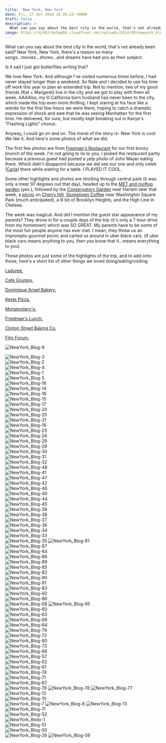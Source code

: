 ```yaml
---
title: 'New York, New York'
date: Fri, 17 Oct 2014 16:24:23 +0000
draft: false
description: >-
  What can you say about the best city in the world, that's not already been said? New York, New York, there's a reason so many songs...movies...shows...and dreams have had you as their subject.
image: https://djh82r8xhqebh.cloudfront.net/uploads/2014/09/newyork_blog-81.jpg
---
```


What can you say about the best city in the world, that's not already been said? New York, New York, there's a reason so many songs...movies...shows...and dreams have had you as their subject.

Is it sad I just got butterflies writing that?

We love New York. And although I've visited numerous times before, I had never stayed longer than a weekend. So Nate and I decided to use his time off work this year to plan an extended trip. Not to mention, two of my good friends (Kat + Margaret) live in the city and we got to play with them all week. AAAAlso, my lil California born husband has never been to the city, which made the trip even more thrilling. I kept staring at his face like a weirdo for the first few hours we were there, hoping to catch a dramatic expression of shock and awe that he was seeing Manhattan for the first time. He delivered, for sure, but mostly kept breaking out in Kanye's "Flashing Lights" chorus.

Anyway, I could go on and on. The moral of the story is- New York is cool. We like it. And here's some photos of what we did.

The first few photos are from [Freeman's Restaurant](http://www.freemansrestaurant.com/ "Freeman's Restaurant ") for our first boozy brunch of the week. I'm not going to lie to you, I picked the restaurant partly because a previous guest had posted a yelp photo of John Mayer eating there. Which didn't disappoint because we did see our one and only celeb ([Carla](http://www.imdb.com/name/nm0001303/ "Carla")) there while waiting for a table. I PLAYED IT COOL.

Some other highlights and photos are strolling through central park (it was only a meer 97 degrees out that day), headed up to the [MET and rooftop garden](http://www.metmuseum.org/visit/plan-your-visit/dining-at-the-museum/roof-garden-cafe-and-martini-bar "MET and rooftop garden") (yes.), followed by the [Conservatory Garden](http://www.centralparknyc.org/things-to-see-and-do/attractions/conservatory-garden.html "Conservatory Garden") near Harlem later that week, a [picnic](http://www.perfectpicnicnyc.com/ "picnic") on [Cherry Hill](http://www.centralparknyc.org/things-to-see-and-do/attractions/cherry-hill.html "Cherry Hill"), [Stumptown Coffee](http://stumptowncoffee.com/location/new-york/8th/ "Stumptown Coffee") near Washington Square Park (much anticipated), a lil bit of Brooklyn Heights, and the High Line in Chelsea.

The week was magical. And did I mention the guest star appearance of my parents? They drove in for a couple days of the trip (it's only a 7 hour drive from my hometown) which was SO GREAT. My parents have to be some of the most fun people anyone has ever met. I mean, they threw us an impromptu gourmet picnic and carted us around in uber black cars. (if uber black cars means anything to you, then you know that it...means everything to you).

These photos are just some of the highlights of the trip, and to add onto those, here's a short list of other things we loved doing/eating/visiting.

[Laduree.](http://www.yelp.com/biz/ladur%C3%A9e-new-york "Laduree")

[Cafe Grumpy.](http://cafegrumpy.com/ "Cafe Grumpy")

[Dominique Ansel Bakery.](http://dominiqueansel.com/ "Dominique Ansel Bakery")

[Keste Pizza.](http://www.kestepizzeria.com/home "Keste Pizza")

[Morgenstern's.](http://www.morgensternsnyc.com/ "Morgenstern's")

[Friedman's Lunch.](http://www.friedmanslunch.com/ "Friedman's Lunch")

[Clinton Street Baking Co.](https://clintonstreetbaking.com/ "Clinton Street Baking Co.")

[Film Forum.](http://filmforum.org/ "Film Forum")

![NewYork_Blog-9](https://djh82r8xhqebh.cloudfront.net/uploads/2014/09/newyork_blog-9.jpg) <div class="flex-ns mhn2-ns mb3"> <div class="ph2-ns w-50-ns">![NewYork_Blog-3](https://djh82r8xhqebh.cloudfront.net/uploads/2014/09/newyork_blog-3.jpg)</div> <div class="ph2-ns w-50-ns">![NewYork_Blog-2](https://djh82r8xhqebh.cloudfront.net/uploads/2014/09/newyork_blog-2.jpg)</div> </div> ![NewYork_Blog-4](https://djh82r8xhqebh.cloudfront.net/uploads/2014/09/newyork_blog-4.jpg) <div class="flex-ns mhn2-ns mb3"> <div class="ph2-ns w-50-ns">![NewYork_Blog-1](https://djh82r8xhqebh.cloudfront.net/uploads/2014/09/newyork_blog-1.jpg)</div> <div class="ph2-ns w-50-ns">![NewYork_Blog-5](https://djh82r8xhqebh.cloudfront.net/uploads/2014/09/newyork_blog-5.jpg)</div> </div> ![NewYork_Blog-16](https://djh82r8xhqebh.cloudfront.net/uploads/2014/09/newyork_blog-16.jpg) <div class="flex-ns mhn2-ns mb3"> <div class="ph2-ns w-50-ns">![NewYork_Blog-14](https://djh82r8xhqebh.cloudfront.net/uploads/2014/09/newyork_blog-14.jpg)</div> <div class="ph2-ns w-50-ns">![NewYork_Blog-18](https://djh82r8xhqebh.cloudfront.net/uploads/2014/09/newyork_blog-181.jpg)</div> </div> ![NewYork_Blog-15](https://djh82r8xhqebh.cloudfront.net/uploads/2014/09/newyork_blog-15.jpg) <div class="flex-ns mhn2-ns mb3"> <div class="ph2-ns w-50-ns">![NewYork_Blog-17](https://djh82r8xhqebh.cloudfront.net/uploads/2014/09/newyork_blog-17.jpg)</div> <div class="ph2-ns w-50-ns">![NewYork_Blog-20](https://djh82r8xhqebh.cloudfront.net/uploads/2014/09/newyork_blog-20.jpg)</div> </div> ![NewYork_Blog-25](https://djh82r8xhqebh.cloudfront.net/uploads/2014/09/newyork_blog-25.jpg) <div class="flex-ns mhn2-ns mb3"> <div class="ph2-ns w-50-ns">![NewYork_Blog-21](https://djh82r8xhqebh.cloudfront.net/uploads/2014/09/newyork_blog-21.jpg)</div> <div class="ph2-ns w-50-ns">![NewYork_Blog-19](https://djh82r8xhqebh.cloudfront.net/uploads/2014/09/newyork_blog-19.jpg)</div> </div> ![NewYork_Blog-23](https://djh82r8xhqebh.cloudfront.net/uploads/2014/09/newyork_blog-23.jpg) <div class="flex-ns mhn2-ns mb3"> <div class="ph2-ns w-50-ns">![NewYork_Blog-24](https://djh82r8xhqebh.cloudfront.net/uploads/2014/09/newyork_blog-24.jpg)</div> <div class="ph2-ns w-50-ns">![NewYork_Blog-29](https://djh82r8xhqebh.cloudfront.net/uploads/2014/09/newyork_blog-29.jpg)</div> </div> <div class="flex-ns mhn2-ns mb3"> <div class="ph2-ns w-50-ns">![NewYork_Blog-28](https://djh82r8xhqebh.cloudfront.net/uploads/2014/09/newyork_blog-28.jpg)</div> <div class="ph2-ns w-50-ns">![NewYork_Blog-30](https://djh82r8xhqebh.cloudfront.net/uploads/2014/09/newyork_blog-30.jpg)</div> </div> ![NewYork_Blog-31](https://djh82r8xhqebh.cloudfront.net/uploads/2014/09/newyork_blog-31.jpg) <div class="flex-ns mhn2-ns mb3"> <div class="ph2-ns w-50-ns">![NewYork_Blog-32](https://djh82r8xhqebh.cloudfront.net/uploads/2014/09/newyork_blog-32.jpg)</div> <div class="ph2-ns w-50-ns">![NewYork_Blog-48](https://djh82r8xhqebh.cloudfront.net/uploads/2014/09/newyork_blog-48.jpg)</div> </div> ![NewYork_Blog-41](https://djh82r8xhqebh.cloudfront.net/uploads/2014/09/newyork_blog-41.jpg) <div class="flex-ns mhn2-ns mb3"> <div class="ph2-ns w-50-ns">![NewYork_Blog-47](https://djh82r8xhqebh.cloudfront.net/uploads/2014/09/newyork_blog-47.jpg)</div> <div class="ph2-ns w-50-ns">![NewYork_Blog-42](https://djh82r8xhqebh.cloudfront.net/uploads/2014/09/newyork_blog-42.jpg) </div> </div> ![NewYork_Blog-46](https://djh82r8xhqebh.cloudfront.net/uploads/2014/09/newyork_blog-46.jpg) <div class="flex-ns mhn2-ns mb3"> <div class="ph2-ns w-50-ns">![NewYork_Blog-40](https://djh82r8xhqebh.cloudfront.net/uploads/2014/09/newyork_blog-40.jpg)</div> <div class="ph2-ns w-50-ns">![NewYork_Blog-44](https://djh82r8xhqebh.cloudfront.net/uploads/2014/09/newyork_blog-44.jpg)</div> </div> <div class="flex-ns mhn2-ns mb3"> <div class="ph2-ns w-50-ns">![NewYork_Blog-45](https://djh82r8xhqebh.cloudfront.net/uploads/2014/09/newyork_blog-45.jpg)</div> <div class="ph2-ns w-50-ns">![NewYork_Blog-39](https://djh82r8xhqebh.cloudfront.net/uploads/2014/09/newyork_blog-39.jpg)</div> </div> ![NewYork_Blog-38](https://djh82r8xhqebh.cloudfront.net/uploads/2014/09/newyork_blog-38.jpg) <div class="flex-ns mhn2-ns mb3"> <div class="ph2-ns w-50-ns">![NewYork_Blog-37](https://djh82r8xhqebh.cloudfront.net/uploads/2014/09/newyork_blog-37.jpg)</div> <div class="ph2-ns w-50-ns">![NewYork_Blog-36](https://djh82r8xhqebh.cloudfront.net/uploads/2014/09/newyork_blog-36.jpg)</div> </div> <div class="flex-ns mhn2-ns mb3"> <div class="ph2-ns w-50-ns">![NewYork_Blog-34](https://djh82r8xhqebh.cloudfront.net/uploads/2014/09/newyork_blog-34.jpg)</div> <div class="ph2-ns w-50-ns">![NewYork_Blog-33](https://djh82r8xhqebh.cloudfront.net/uploads/2014/09/newyork_blog-33.jpg)</div> </div> ![NewYork_Blog-35](https://djh82r8xhqebh.cloudfront.net/uploads/2014/09/newyork_blog-35.jpg) ![NewYork_Blog-81](https://djh82r8xhqebh.cloudfront.net/uploads/2014/09/newyork_blog-81.jpg) <div class="flex-ns mhn2-ns mb3"> <div class="ph2-ns w-50-ns">![NewYork_Blog-87](https://djh82r8xhqebh.cloudfront.net/uploads/2014/09/newyork_blog-87.jpg)</div> <div class="ph2-ns w-50-ns">![NewYork_Blog-84](https://djh82r8xhqebh.cloudfront.net/uploads/2014/09/newyork_blog-84.jpg)</div> </div> ![NewYork_Blog-88](https://djh82r8xhqebh.cloudfront.net/uploads/2014/09/newyork_blog-88.jpg) <div class="flex-ns mhn2-ns mb3"> <div class="ph2-ns w-50-ns">![NewYork_Blog-89](https://djh82r8xhqebh.cloudfront.net/uploads/2014/09/newyork_blog-89.jpg)</div> <div class="ph2-ns w-50-ns">![NewYork_Blog-85](https://djh82r8xhqebh.cloudfront.net/uploads/2014/09/newyork_blog-85.jpg)</div> </div> ![NewYork_Blog-82](https://djh82r8xhqebh.cloudfront.net/uploads/2014/09/newyork_blog-82.jpg) <div class="flex-ns mhn2-ns mb3"> <div class="ph2-ns w-50-ns">![NewYork_Blog-90](https://djh82r8xhqebh.cloudfront.net/uploads/2014/09/newyork_blog-90.jpg)</div> <div class="ph2-ns w-50-ns">![NewYork_Blog-91](https://djh82r8xhqebh.cloudfront.net/uploads/2014/09/newyork_blog-91.jpg)</div> </div> ![NewYork_Blog-83](https://djh82r8xhqebh.cloudfront.net/uploads/2014/09/newyork_blog-83.jpg) <div class="flex-ns mhn2-ns mb3"> <div class="ph2-ns w-50-ns">![NewYork_Blog-92](https://djh82r8xhqebh.cloudfront.net/uploads/2014/09/newyork_blog-92.jpg)</div> <div class="ph2-ns w-50-ns">![NewYork_Blog-86](https://djh82r8xhqebh.cloudfront.net/uploads/2014/09/newyork_blog-86.jpg)</div> </div> ![NewYork_Blog-58](https://djh82r8xhqebh.cloudfront.net/uploads/2014/09/newyork_blog-58.jpg) ![NewYork_Blog-65](https://djh82r8xhqebh.cloudfront.net/uploads/2014/09/newyork_blog-65.jpg) <div class="flex-ns mhn2-ns mb3"> <div class="ph2-ns w-50-ns">![NewYork_Blog-60](https://djh82r8xhqebh.cloudfront.net/uploads/2014/09/newyork_blog-60.jpg)</div> <div class="ph2-ns w-50-ns">![NewYork_Blog-63](https://djh82r8xhqebh.cloudfront.net/uploads/2014/09/newyork_blog-63.jpg)</div> </div> ![NewYork_Blog-68](https://djh82r8xhqebh.cloudfront.net/uploads/2014/09/newyork_blog-68.jpg) <div class="flex-ns mhn2-ns mb3"> <div class="ph2-ns w-50-ns">![NewYork_Blog-64](https://djh82r8xhqebh.cloudfront.net/uploads/2014/09/newyork_blog-64.jpg)</div> <div class="ph2-ns w-50-ns">![NewYork_Blog-79](https://djh82r8xhqebh.cloudfront.net/uploads/2014/09/newyork_blog-79.jpg)</div> </div> <div class="flex-ns mhn2-ns mb3"> <div class="ph2-ns w-50-ns">![NewYork_Blog-72](https://djh82r8xhqebh.cloudfront.net/uploads/2014/09/newyork_blog-72.jpg)</div> <div class="ph2-ns w-50-ns">![NewYork_Blog-80](https://djh82r8xhqebh.cloudfront.net/uploads/2014/09/newyork_blog-80.jpg)</div> </div> ![NewYork_Blog-73](https://djh82r8xhqebh.cloudfront.net/uploads/2014/09/newyork_blog-73.jpg) <div class="flex-ns mhn2-ns mb3"> <div class="ph2-ns w-50-ns">![NewYork_Blog-66](https://djh82r8xhqebh.cloudfront.net/uploads/2014/09/newyork_blog-66.jpg)</div> <div class="ph2-ns w-50-ns">![NewYork_Blog-57](https://djh82r8xhqebh.cloudfront.net/uploads/2014/09/newyork_blog-57.jpg)</div> </div> <div class="flex-ns mhn2-ns mb3"> <div class="ph2-ns w-50-ns">![NewYork_Blog-62](https://djh82r8xhqebh.cloudfront.net/uploads/2014/09/newyork_blog-62.jpg)</div> <div class="ph2-ns w-50-ns">![NewYork_Blog-61](https://djh82r8xhqebh.cloudfront.net/uploads/2014/09/newyork_blog-61.jpg)</div> </div> ![NewYork_Blog-74](https://djh82r8xhqebh.cloudfront.net/uploads/2014/09/newyork_blog-74.jpg) <div class="flex-ns mhn2-ns mb3"> <div class="ph2-ns w-50-ns">![NewYork_Blog-71](https://djh82r8xhqebh.cloudfront.net/uploads/2014/09/newyork_blog-71.jpg)</div> <div class="ph2-ns w-50-ns">![NewYork_Blog-67](https://djh82r8xhqebh.cloudfront.net/uploads/2014/09/newyork_blog-67.jpg)</div> </div> ![NewYork_Blog-76](https://djh82r8xhqebh.cloudfront.net/uploads/2014/09/newyork_blog-76.jpg) ![NewYork_Blog-78](https://djh82r8xhqebh.cloudfront.net/uploads/2014/09/newyork_blog-78.jpg) ![NewYork_Blog-77](https://djh82r8xhqebh.cloudfront.net/uploads/2014/09/newyork_blog-77.jpg) <div class="flex-ns mhn2-ns mb3"> <div class="ph2-ns w-50-ns">![NewYork_Blog-12](https://djh82r8xhqebh.cloudfront.net/uploads/2014/09/newyork_blog-12.jpg)</div> <div class="ph2-ns w-50-ns">![NewYork_Blog-10](https://djh82r8xhqebh.cloudfront.net/uploads/2014/09/newyork_blog-10.jpg)</div> </div> ![NewYork_Blog-7](https://djh82r8xhqebh.cloudfront.net/uploads/2014/09/newyork_blog-7.jpg) ![NewYork_Blog-8](https://djh82r8xhqebh.cloudfront.net/uploads/2014/09/newyork_blog-8.jpg) ![NewYork_Blog-13](https://djh82r8xhqebh.cloudfront.net/uploads/2014/09/newyork_blog-13.jpg) <div class="flex-ns mhn2-ns mb3"> <div class="ph2-ns w-50-ns">![NewYork_Blog-11](https://djh82r8xhqebh.cloudfront.net/uploads/2014/09/newyork_blog-11.jpg)</div> <div class="ph2-ns w-50-ns">![NewYork_Blog-52](https://djh82r8xhqebh.cloudfront.net/uploads/2014/09/newyork_blog-52.jpg)</div> </div> ![NewYork_Redo-1](https://djh82r8xhqebh.cloudfront.net/uploads/2014/10/NewYork_Redo-1.jpg) <div class="flex-ns mhn2-ns mb3"> <div class="ph2-ns w-50-ns">![NewYork_Blog-51](https://djh82r8xhqebh.cloudfront.net/uploads/2014/09/newyork_blog-51.jpg)</div> <div class="ph2-ns w-50-ns">![NewYork_Blog-50](https://djh82r8xhqebh.cloudfront.net/uploads/2014/09/newyork_blog-50.jpg)</div> </div> ![NewYork_Blog-26](https://djh82r8xhqebh.cloudfront.net/uploads/2014/09/newyork_blog-26.jpg) ![NewYork_Blog-59](https://djh82r8xhqebh.cloudfront.net/uploads/2014/09/newyork_blog-59.jpg)
